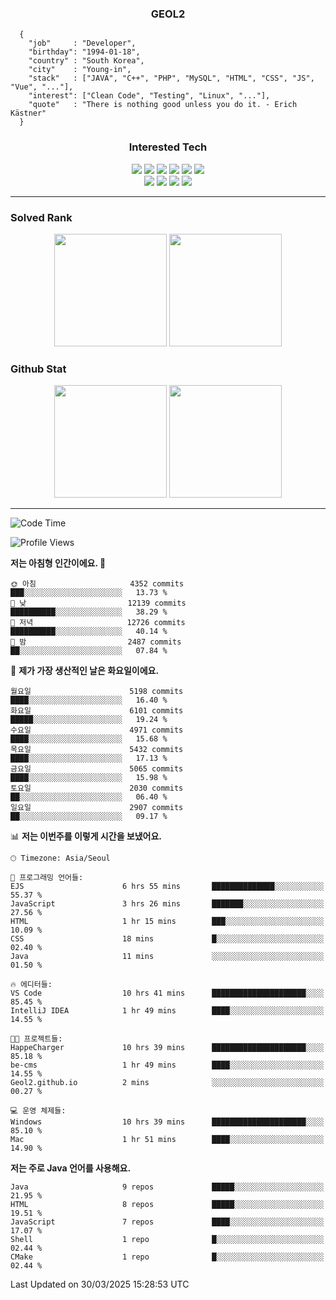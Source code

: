 <div align="center">

  ### GEOL2
</div>

```
  {
    "job"     : "Developer",
    "birthday": "1994-01-18",
    "country" : "South Korea",
    "city"    : "Young-in",
    "stack"   : ["JAVA", "C++", "PHP", "MySQL", "HTML", "CSS", "JS", "Vue", "..."],
    "interest": ["Clean Code", "Testing", "Linux", "..."], 
    "quote"   : "There is nothing good unless you do it. - Erich Kästner"
  }
  ```
  
<div align="center">
  
  ### Interested Tech
  
  <img src="https://img.shields.io/badge/Laravel-F05340?style=flat-square&logo=Laravel&logoColor=white">
  <img src="https://img.shields.io/badge/SpringBoot-6DB33F?style=flat-square&logo=SpringBoot&logoColor=white">
  <img src="https://img.shields.io/badge/-NestJs-ea2845?style=flat-square&logo=nestjs&logoColor=white">
  <img src="https://img.shields.io/badge/Express-000000?style=flat-square&logo=Express&logoColor=white">
  <img src="https://img.shields.io/badge/Three.js-000000?style=flat-square&logo=Three.js&logoColor=white">
  <img src="https://img.shields.io/badge/OpenAI-%23412991?style=flat-square&logo=openai&logoColor=white">
  <br>
  <img src="https://img.shields.io/badge/Java-ED8B00?style=flat-square&logo=openjdk&logoColor=white">
  <img src="https://img.shields.io/badge/JavaScript-F7DF1E?style=flat-square&logo=JavaScript&logoColor=black">
  <img src="https://img.shields.io/badge/TypeScript-007acc?style=flat-square&logo=TypeScript&logoColor=black">
  <img src="https://img.shields.io/badge/MySQL-4479A1?style=flat-square&logo=mysql&logoColor=white"><br>

</div>

------------

  ### Solved Rank
  
  <div align="center">
    <img height="180em" src="https://mazassumnida.wtf/api/v2/generate_badge?boj=geol2">
    <img height="180em" src="https://leetcard.jacoblin.cool/Geol2?theme=light&font=Gugi&border=0&radius=20">
  </div>
  
  ### Github Stat 
  <div align="center">
    <img height="180em" src="https://github-readme-stats-git-masterrstaa-rickstaa.vercel.app/api?username=geol2&show_icons=true&theme=dark">
    <img height="180em" src="https://github-readme-stats-git-masterrstaa-rickstaa.vercel.app/api/top-langs/?username=geol2&show_icons=true&hide=css,scss,html&layout=compact&theme=dark&count_private=true&langs_count=8">
  </div>
  
------------
<!--START_SECTION:waka-->
![Code Time](http://img.shields.io/badge/Code%20Time-4%2C045%20hrs%2043%20mins-blue)

![Profile Views](http://img.shields.io/badge/Profile%20Views-22-blue)

**저는 아침형 인간이에요. 🐤** 

```text
🌞 아침                     4352 commits        ███░░░░░░░░░░░░░░░░░░░░░░   13.73 % 
🌆 낮　                     12139 commits       ██████████░░░░░░░░░░░░░░░   38.29 % 
🌃 저녁                     12726 commits       ██████████░░░░░░░░░░░░░░░   40.14 % 
🌙 밤　                     2487 commits        ██░░░░░░░░░░░░░░░░░░░░░░░   07.84 % 
```
📅 **제가 가장 생산적인 날은 화요일이에요.** 

```text
월요일                      5198 commits        ████░░░░░░░░░░░░░░░░░░░░░   16.40 % 
화요일                      6101 commits        █████░░░░░░░░░░░░░░░░░░░░   19.24 % 
수요일                      4971 commits        ████░░░░░░░░░░░░░░░░░░░░░   15.68 % 
목요일                      5432 commits        ████░░░░░░░░░░░░░░░░░░░░░   17.13 % 
금요일                      5065 commits        ████░░░░░░░░░░░░░░░░░░░░░   15.98 % 
토요일                      2030 commits        ██░░░░░░░░░░░░░░░░░░░░░░░   06.40 % 
일요일                      2907 commits        ██░░░░░░░░░░░░░░░░░░░░░░░   09.17 % 
```


📊 **저는 이번주를 이렇게 시간을 보냈어요.** 

```text
🕑︎ Timezone: Asia/Seoul

💬 프로그래밍 언어들: 
EJS                      6 hrs 55 mins       ██████████████░░░░░░░░░░░   55.37 % 
JavaScript               3 hrs 26 mins       ███████░░░░░░░░░░░░░░░░░░   27.56 % 
HTML                     1 hr 15 mins        ███░░░░░░░░░░░░░░░░░░░░░░   10.09 % 
CSS                      18 mins             █░░░░░░░░░░░░░░░░░░░░░░░░   02.40 % 
Java                     11 mins             ░░░░░░░░░░░░░░░░░░░░░░░░░   01.50 % 

🔥 에디터들: 
VS Code                  10 hrs 41 mins      █████████████████████░░░░   85.45 % 
IntelliJ IDEA            1 hr 49 mins        ████░░░░░░░░░░░░░░░░░░░░░   14.55 % 

🐱‍💻 프로젝트들: 
HappeCharger             10 hrs 39 mins      █████████████████████░░░░   85.18 % 
be-cms                   1 hr 49 mins        ████░░░░░░░░░░░░░░░░░░░░░   14.55 % 
Geol2.github.io          2 mins              ░░░░░░░░░░░░░░░░░░░░░░░░░   00.27 % 

💻 운영 체제들: 
Windows                  10 hrs 39 mins      █████████████████████░░░░   85.10 % 
Mac                      1 hr 51 mins        ████░░░░░░░░░░░░░░░░░░░░░   14.90 % 
```

**저는 주로 Java 언어를 사용해요.** 

```text
Java                     9 repos             █████░░░░░░░░░░░░░░░░░░░░   21.95 % 
HTML                     8 repos             █████░░░░░░░░░░░░░░░░░░░░   19.51 % 
JavaScript               7 repos             ████░░░░░░░░░░░░░░░░░░░░░   17.07 % 
Shell                    1 repo              █░░░░░░░░░░░░░░░░░░░░░░░░   02.44 % 
CMake                    1 repo              █░░░░░░░░░░░░░░░░░░░░░░░░   02.44 % 
```




 Last Updated on 30/03/2025 15:28:53 UTC
<!--END_SECTION:waka-->

<div align="center">
  
  <!-- [![Hits](https://hits.seeyoufarm.com/api/count/incr/badge.svg?url=https%3A%2F%2Fgithub.com%2Fgeol2&count_bg=%2379C83D&title_bg=%23555555&icon=myspace.svg&icon_color=%23E7E7E7&title=hits&edge_flat=false)](https://hits.seeyoufarm.com) -->
  
</div>

<!--
**Geol2/Geol2** is a ✨ _special_ ✨ repository because its `README.md` (this file) appears on your GitHub profile.

Here are some ideas to get you started:
- 🔭 I’m currently working on ...
- 🌱 I’m currently learning ...
- 👯 I’m looking to collaborate on ...
- 🤔 I’m looking for help with ...
- 💬 Ask me about ...
- 📫 How to reach me: ...
- 😄 Pronouns: ...
- ⚡ Fun fact: ...
-->
